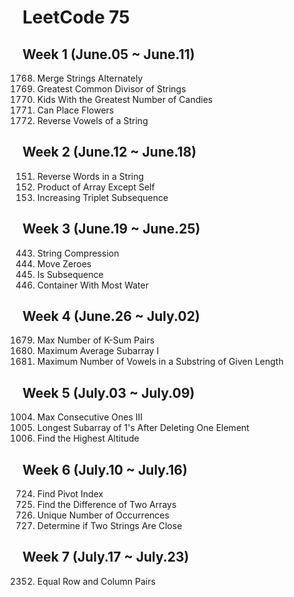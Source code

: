 # LeetCode 75

## Week 1 (June.05 ~ June.11)
1768. Merge Strings Alternately
1071. Greatest Common Divisor of Strings
1431. Kids With the Greatest Number of Candies
605. Can Place Flowers
345. Reverse Vowels of a String

## Week 2 (June.12 ~ June.18)
151. Reverse Words in a String
238. Product of Array Except Self
334. Increasing Triplet Subsequence

## Week 3 (June.19 ~ June.25)
443. String Compression
283. Move Zeroes
392. Is Subsequence
11. Container With Most Water

## Week 4 (June.26 ~ July.02)
1679. Max Number of K-Sum Pairs
643. Maximum Average Subarray I
1456. Maximum Number of Vowels in a Substring of Given Length

## Week 5 (July.03 ~ July.09)
1004. Max Consecutive Ones III
1493. Longest Subarray of 1's After Deleting One Element
1732. Find the Highest Altitude

## Week 6 (July.10 ~ July.16)
724. Find Pivot Index
2215. Find the Difference of Two Arrays
1207. Unique Number of Occurrences
1657. Determine if Two Strings Are Close

## Week 7 (July.17 ~ July.23)
2352. Equal Row and Column Pairs



